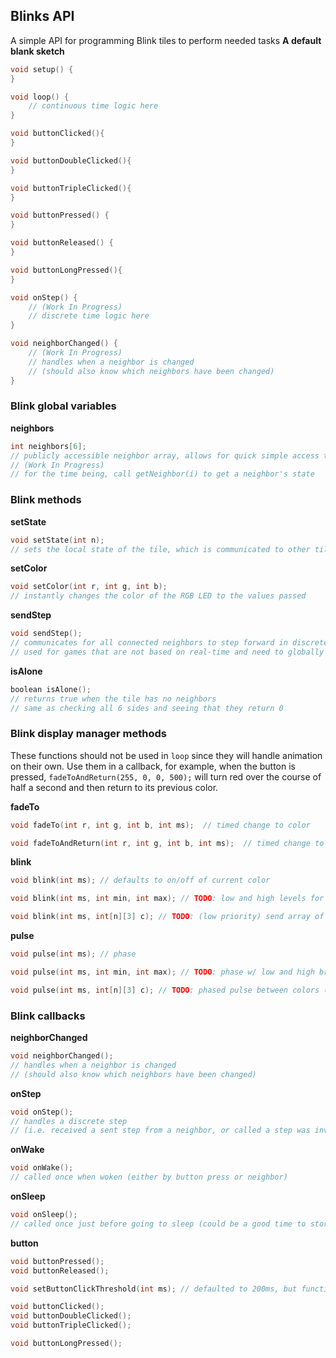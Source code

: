 ## Blinks API ##

A simple API for programming Blink tiles to perform needed tasks
**A default blank sketch**
```c
void setup() {  
}

void loop() {
	// continuous time logic here
}

void buttonClicked(){
}

void buttonDoubleClicked(){
}

void buttonTripleClicked(){
}

void buttonPressed() {
}

void buttonReleased() {
}

void buttonLongPressed(){
}

void onStep() {
	// (Work In Progress)
	// discrete time logic here
}

void neighborChanged() {
	// (Work In Progress)
	// handles when a neighbor is changed
	// (should also know which neighbors have been changed)
}


```

### Blink global variables ###

**neighbors**
```c
int neighbors[6];
// publicly accessible neighbor array, allows for quick simple access to any of the neighbors at all times
// (Work In Progress)
// for the time being, call getNeighbor(i) to get a neighbor's state
```

### Blink methods ###
**setState**
```c
void setState(int n);
// sets the local state of the tile, which is communicated to other tiles ~30fps
```

**setColor**
```c
void setColor(int r, int g, int b);
// instantly changes the color of the RGB LED to the values passed
```

**sendStep**
```c
void sendStep();
// communicates for all connected neighbors to step forward in discrete time
// used for games that are not based on real-time and need to globally update the board at "the same time"
```

**isAlone**
```c
boolean isAlone();
// returns true when the tile has no neighbors
// same as checking all 6 sides and seeing that they return 0
```

### Blink display manager methods ###
These functions should not be used in `loop` since they will handle animation on their own.
Use them in a callback, for example, when the button is pressed, `fadeToAndReturn(255, 0, 0, 500);` will turn red over the course of half a second and then return to its previous color.

**fadeTo**
```c
void fadeTo(int r, int g, int b, int ms);  // timed change to color

void fadeToAndReturn(int r, int g, int b, int ms);  // timed change to color and back
```

**blink**
```c
void blink(int ms); // defaults to on/off of current color

void blink(int ms, int min, int max); // TODO: low and high levels for blinking and the time between them

void blink(int ms, int[n][3] c); // TODO: (low priority) send array of colors to blink between
```

**pulse**
```c
void pulse(int ms); // phase

void pulse(int ms, int min, int max); // TODO: phase w/ low and high brightness

void pulse(int ms, int[n][3] c); // TODO: phased pulse between colors (depends on fadeTo)
```

### Blink callbacks ###

**neighborChanged**
```c
void neighborChanged();
// handles when a neighbor is changed
// (should also know which neighbors have been changed)
```

**onStep**
```c
void onStep();
// handles a discrete step
// (i.e. received a sent step from a neighbor, or called a step was invoked locally)
```

**onWake**
```c
void onWake();
// called once when woken (either by button press or neighbor)
```

**onSleep**
```c
void onSleep();
// called once just before going to sleep (could be a good time to store information if in memory and needed later...)
```

**button**
```c
void buttonPressed();
void buttonReleased();

void setButtonClickThreshold(int ms); // defaulted to 200ms, but function available to make slower or faster clicking part of the game

void buttonClicked();
void buttonDoubleClicked();
void buttonTripleClicked();

void buttonLongPressed();
```
